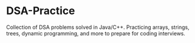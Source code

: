# DSA-Practice
Collection of DSA problems solved in Java/C++. Practicing arrays, strings, trees, dynamic programming, and more to prepare for coding interviews.
